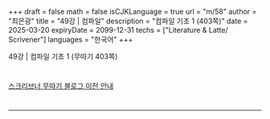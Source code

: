 +++
draft = false
math = false
isCJKLanguage = true
url = "m/58"
author = "최은광"
title = "49강 | 컴파일"
description = "컴파일 기초 1 (403쪽)"
date = 2025-03-20
expiryDate = 2099-12-31
techs = ["Literature & Latte/ Scrivener"]
languages = "한국어"
+++

49강 | 컴파일 기초 1 (무따기 403쪽)

<!--more--> 

#

[스크리브너 무따기 블로그 이전 안내](../../docs/scrivener/newsroom/scrivener-notice-01/)

#

---

#



#
